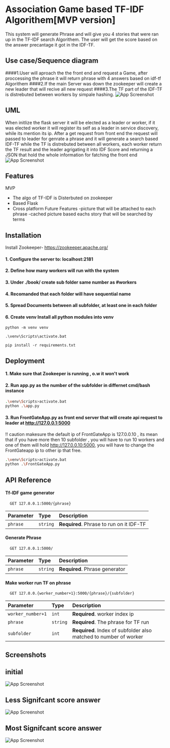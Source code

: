 
# Association Game based TF-IDF Algorithem[MVP version]

This system will generate Phrase and will give you
4 stories that were ran up in the TF-IDF search Algorithem.
The user will get the score based on the answer precantage it 
got in the IDF-TF.

## Use case/Sequence diagram
####1.User will aproach the the front end  and request a Game,
after proccessing the phrase it will return phrase with 4 answers based on idf-tf Algorithem
####2.If the main Server was down the zookeeper will create a new leader that will recive all new request
####3.The TF part of the IDF-TF is distrebuted between workers by simpale hashing.
![App Screenshot](https://i.ibb.co/wBVMc7m/UseCase.jpg)

## UML
When initlize the flask server it will be elected as a leader or worker,
if it was elected worker it will register its self as a leader in service discovery,
while its mention its ip.
After a get request from front end the request will passed to leader for genrate a phrase and 
it will generate a search based IDF-TF while the TF is distrebuted between all workers,
each worker return the TF result and the leader agrigating it into IDF Score and returning a JSON that 
hold the whole information for fatching the front end
![App Screenshot](https://i.ibb.co/54jM8PY/UML.png)

## Features
MVP
- The algo of TF-IDF is Disterbuted on zookeeper
- Based Flask
- Cross platform
Future Features
-picture that will be attached to each phrase
-cached picture based eachs story that will be searched by terms

## Installation

Install Zookeeper-
https://zookeeper.apache.org/

#### 1. Configure the server to:  localhost:2181
#### 2. Define how many workers will run with the system
#### 3. Under ./book/ create sub folder same number as #workers
#### 4. Recomanded that each folder will have sequential name 
#### 5. Spread Documents between all subfolder, at least one in each folder
#### 6. Create venv Install all python modules into venv
```shell
python -m venv venv
```
```
.\venv\Scripts\activate.bat
```
```
pip install -r requirements.txt
```

## Deployment

#### 1. Make sure that Zookeeper is running , o.w it won't work
#### 2. Run app.py as the number of the subfolder in  differnet cmd/bash instance

```bash
.\venv\Scripts>activate.bat
python .\app.py
```

#### 3. Run FrontGateApp.py as front end server that will create api request to leader at http://127.0.0.1:5000 
!! caution makesure the default ip of FrontGateApp is 127.0.0.10 , its mean that if you have more then 10 subfolder , you will have to run 10 workers and one of them will hold http://127.0.0.10:5000, you will have to change the FrontGateapp ip to other ip that free. 

```bash
.\venv\Scripts>activate.bat
python .\FrontGateApp.py
```
## API Reference

#### Tf-IDF game generator

```http
  GET 127.0.0.1:5000/{phrase}
```

| Parameter | Type     | Description                |
| :-------- | :------- | :------------------------- |
| `phrase` | `string` | **Required**. Phrase to run on it IDF-TF |


#### Generate Phrase

```http
  GET 127.0.0.1:5000/
```

| Parameter | Type     | Description                |
| :-------- | :------- | :------------------------- |
| `phrase` | `string` | **Required**. Phrase generator |

#### Make worker run TF on phrase

```http
  GET 127.0.0.{worker_number+1}:5000/{phrase}/{subfolder}
```

| Parameter | Type     | Description                       |
| :-------- | :------- | :-------------------------------- |
| `worker_number+1` | `int` | **Required**. worker index ip |
| `phrase`      | `string` | **Required**. The phrase for TF run |
| `subfolder` | `int` | **Required**. Index of subfolder also matched to number of worker|





## Screenshots

## initial
![App Screenshot](https://i.ibb.co/RzZmT3b/sc1.png)
## Less Signifcant score answer 
![App Screenshot](https://i.ibb.co/3FKchdH/sc2.png)
## Most Signifcant score answer
![App Screenshot](https://i.ibb.co/Xp2tBpq/sc3.png)



